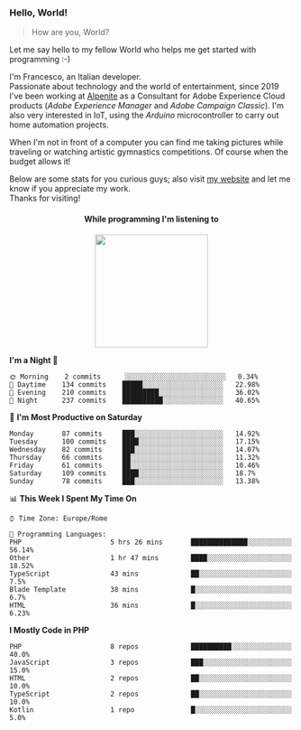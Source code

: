 ### Hello, World!

> How are you, World?

Let me say hello to my fellow World who helps me get started with programming :-)

I'm Francesco, an Italian developer.  
Passionate about technology and the world of entertainment, since 2019 I've been working at [Alpenite](https://www.alpenite.com) as a Consultant for Adobe Experience Cloud products (*Adobe Experience Manager* and *Adobe Campaign Classic*). I'm also very interested in IoT, using the *Arduino* microcontroller to carry out home automation projects.

When I'm not in front of a computer you can find me taking pictures while traveling or watching artistic gymnastics competitions. Of course when the budget allows it!

Below are some stats for you curious guys; also visit [my website](https://www.francescorega.eu) and let me know if you appreciate my work.  
Thanks for visiting!

<div align="center">
  <h4>While programming I'm listening to</h4>
  <a href="https://apps.francescorega.eu/now-playing/11147232609" target="_blank"><img src="https://apps.francescorega.eu/now-playing/11147232609" width="200"></a>
</div>

<!--START_SECTION:waka-->
**I'm a Night 🦉** 

```text
🌞 Morning    2 commits      ░░░░░░░░░░░░░░░░░░░░░░░░░   0.34% 
🌆 Daytime    134 commits    █████░░░░░░░░░░░░░░░░░░░░   22.98% 
🌃 Evening    210 commits    █████████░░░░░░░░░░░░░░░░   36.02% 
🌙 Night      237 commits    ██████████░░░░░░░░░░░░░░░   40.65%

```
📅 **I'm Most Productive on Saturday** 

```text
Monday       87 commits     ███░░░░░░░░░░░░░░░░░░░░░░   14.92% 
Tuesday      100 commits    ████░░░░░░░░░░░░░░░░░░░░░   17.15% 
Wednesday    82 commits     ███░░░░░░░░░░░░░░░░░░░░░░   14.07% 
Thursday     66 commits     ██░░░░░░░░░░░░░░░░░░░░░░░   11.32% 
Friday       61 commits     ██░░░░░░░░░░░░░░░░░░░░░░░   10.46% 
Saturday     109 commits    ████░░░░░░░░░░░░░░░░░░░░░   18.7% 
Sunday       78 commits     ███░░░░░░░░░░░░░░░░░░░░░░   13.38%

```


📊 **This Week I Spent My Time On** 

```text
⌚︎ Time Zone: Europe/Rome

💬 Programming Languages: 
PHP                      5 hrs 26 mins       ██████████████░░░░░░░░░░░   56.14% 
Other                    1 hr 47 mins        ████░░░░░░░░░░░░░░░░░░░░░   18.52% 
TypeScript               43 mins             ██░░░░░░░░░░░░░░░░░░░░░░░   7.5% 
Blade Template           38 mins             █░░░░░░░░░░░░░░░░░░░░░░░░   6.7% 
HTML                     36 mins             █░░░░░░░░░░░░░░░░░░░░░░░░   6.23%

```

**I Mostly Code in PHP** 

```text
PHP                      8 repos             ██████████░░░░░░░░░░░░░░░   40.0% 
JavaScript               3 repos             ███░░░░░░░░░░░░░░░░░░░░░░   15.0% 
HTML                     2 repos             ██░░░░░░░░░░░░░░░░░░░░░░░   10.0% 
TypeScript               2 repos             ██░░░░░░░░░░░░░░░░░░░░░░░   10.0% 
Kotlin                   1 repo              █░░░░░░░░░░░░░░░░░░░░░░░░   5.0%

```



<!--END_SECTION:waka-->
